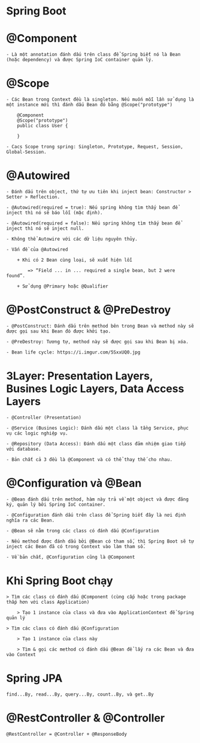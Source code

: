 # Spring Boot
	
# @Component

	- Là một annotation đánh dấu trên class để Spring biết nó là Bean (hoặc dependency) và được Spring IoC container quản lý.

# @Scope
  
	- Các Bean trong Context đều là singleton. Nếu muốn mỗi lần sử dụng là một instance mới thì đánh dấu Bean đó bằng @Scope("prototype")
	
		@Component
		@Scope("prototype")
		public class User {
		
		}
		
	- Cacs Scope trong spring: Singleton, Prototype, Request, Session, Global-Session.

# @Autowired

	- Đánh dấu trên object, thứ tự ưu tiên khi inject bean: Constructor > Setter > Reflection.
	
	- @Autowired(required = true): Nếu spring không tìm thấy bean để inject thì nó sẽ báo lỗi (mặc định).
	
	- @Autowired(required = false): Nếu spring không tìm thấy bean để inject thì nó sẽ inject null.
	
	- Không thể Autowire với các dữ liệu nguyên thủy.

	- Vấn đề của @Autowired

		+ Khi có 2 Bean cùng loại, sẽ xuất hiện lỗi
		
			=> “Field ... in ... required a single bean, but 2 were found”.
		
		+ Sử dụng @Primary hoặc @Qualifier
	
# @PostConstruct & @PreDestroy

	- @PostConstruct: Đánh dấu trên method bên trong Bean và method này sẽ được gọi sau khi Bean đó được khởi tạo.
	
	- @PreDestroy: Tương tự, method này sẽ được gọi sau khi Bean bị xóa.
	
	- Bean life cycle: https://i.imgur.com/5SxxUQ0.jpg

# 3Layer: Presentation Layers, Busines Logic Layers, Data Access Layers

	- @Controller (Presentation)

	- @Service (Busines Logic): Đánh dấu một class là tầng Service, phục vụ các logic nghiệp vụ.
	
	- @Repository (Data Access): Đánh dấu một class đảm nhiệm giao tiếp với database.
	
	- Bản chất cả 3 đều là @Component và có thể thay thế cho nhau.

# @Configuration và @Bean

	- @Bean đánh dấu trên method, hàm này trả về một object và được đăng ký, quản lý bởi Spring IoC container.

	- @Configuration đánh dấu trên class để Spring biết đây là nơi định nghĩa ra các Bean.

	- @Bean sẽ nằm trong các class có đánh dấu @Configuration
	
	- Nếu method được đánh dấu bởi @Bean có tham số, thì Spring Boot sẽ tự inject các Bean đã có trong Context vào làm tham số.
	
	- Về bản chất, @Configuration cũng là @Component
	
# Khi Spring Boot chạy
		
	> Tìm các class có đánh dấu @Component (cùng cấp hoặc trong package thấp hơn với class Application)
		
		> Tạo 1 instance của class và đưa vào ApplicationContext để Spring quản lý
	
	> Tìm các class có đánh dấu @Configuration

		> Tạo 1 instance của class này

		> Tìm & gọi các method có đánh dấu @Bean để lấy ra các Bean và đưa vào Context

# Spring JPA

	find...By, read...By, query...By, count..By, và get..By

# @RestController & @Controller

	@RestController = @Controller + @ResponseBody
